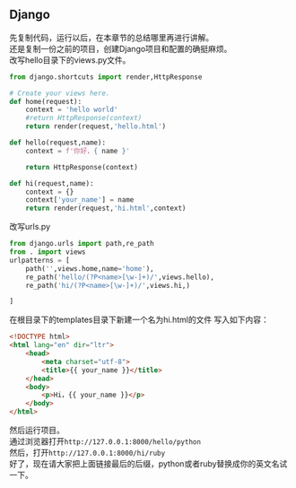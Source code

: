 ## Django  
先复制代码，运行以后，在本章节的总结哪里再进行讲解。  
还是复制一份之前的项目，创建Django项目和配置的确挺麻烦。  
改写hello目录下的views.py文件。  
```python
from django.shortcuts import render,HttpResponse

# Create your views here.
def home(request):
    context = 'hello world'
    #return HttpResponse(context)
    return render(request,'hello.html')

def hello(request,name):
    context = f'你好，{ name }'

    return HttpResponse(context)

def hi(request,name):
    context = {}
    context['your_name'] = name
    return render(request,'hi.html',context)
```  
改写urls.py  
```python
from django.urls import path,re_path
from . import views
urlpatterns = [
    path('',views.home,name='home'),
    re_path('hello/(?P<name>[\w-]+)/',views.hello),
    re_path('hi/(?P<name>[\w-]+)/',views.hi,)

]
```
在根目录下的templates目录下新建一个名为hi.html的文件
写入如下内容：
```html
<!DOCTYPE html>
<html lang="en" dir="ltr">
    <head>
        <meta charset="utf-8">
        <title>{{ your_name }}</title>
    </head>
    <body>
        <p>Hi，{{ your_name }}</p>
    </body>
</html>
```
然后运行项目。  
通过浏览器打开`http://127.0.0.1:8000/hello/python`  
然后，打开`http://127.0.0.1:8000/hi/ruby`  
好了，现在请大家把上面链接最后的后缀，python或者ruby替换成你的英文名试一下。  
  

